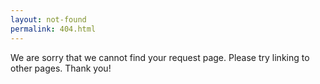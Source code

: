 ```yaml
---
layout: not-found
permalink: 404.html
---
```

We are sorry that we cannot find your request page. Please try linking to other pages. Thank you!